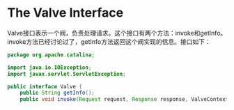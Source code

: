 # The Valve Interface

Valve接口表示一个阀，负责处理请求。这个接口有两个方法：invoke和getInfo。invoke方法已经讨论过了，getInfo方法返回这个阀实现的信息。接口如下：

```java
package org.apache.catalina;

import java.io.IOException;
import javax.servlet.ServletException;

public interface Valve {
    public String getInfo();
    public void invoke(Request request, Response response, ValveContext context) throws IOException, ServletException;
```

